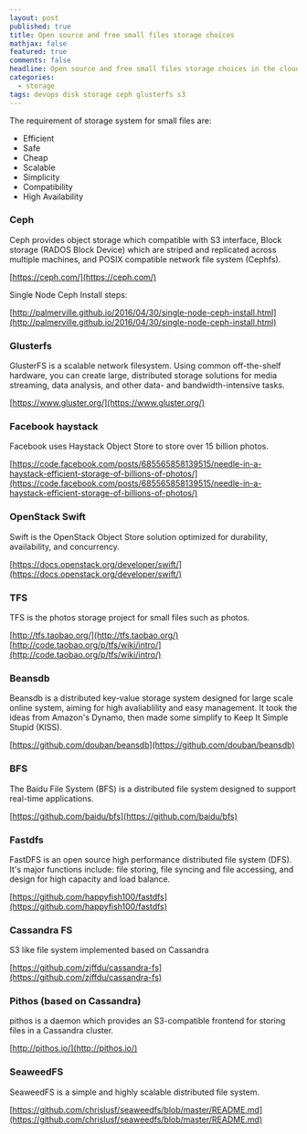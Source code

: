 ```yaml
---
layout: post
published: true
title: Open source and free small files storage choices
mathjax: false
featured: true
comments: false
headline: Open source and free small files storage choices in the cloud data center
categories: 
  - storage
tags: devops disk storage ceph glusterfs s3
---
```



The requirement of storage system for small files are:

* Efficient
* Safe
* Cheap
* Scalable
* Simplicity
* Compatibility
* High Availability

### Ceph

Ceph provides object storage which compatible with S3 interface, Block storage (RADOS Block Device) which are striped and replicated across multiple machines, and POSIX compatible network file system (Cephfs).

[https://ceph.com/](https://ceph.com/)

Single Node Ceph Install steps:

[http://palmerville.github.io/2016/04/30/single-node-ceph-install.html](http://palmerville.github.io/2016/04/30/single-node-ceph-install.html)

### Glusterfs

GlusterFS is a scalable network filesystem. Using common off-the-shelf hardware, you can create large, distributed storage solutions for media streaming, data analysis, and other data- and bandwidth-intensive tasks.

[https://www.gluster.org/](https://www.gluster.org/)

### Facebook haystack

Facebook uses Haystack Object Store to store over 15 billion photos. 

[https://code.facebook.com/posts/685565858139515/needle-in-a-haystack-efficient-storage-of-billions-of-photos/](https://code.facebook.com/posts/685565858139515/needle-in-a-haystack-efficient-storage-of-billions-of-photos/)

### OpenStack Swift

Swift is the OpenStack Object Store solution optimized for durability, availability, and concurrency.

[https://docs.openstack.org/developer/swift/](https://docs.openstack.org/developer/swift/)

### TFS

TFS is the photos storage project for small files such as photos.

[http://tfs.taobao.org/](http://tfs.taobao.org/)
[http://code.taobao.org/p/tfs/wiki/intro/](http://code.taobao.org/p/tfs/wiki/intro/)

### Beansdb

Beansdb is a distributed key-value storage system designed for large scale online system, aiming for high avaliablility and easy management. It took the ideas from Amazon's Dynamo, then made some simplify to Keep It Simple Stupid (KISS).

[https://github.com/douban/beansdb](https://github.com/douban/beansdb)

### BFS

The Baidu File System (BFS) is a distributed file system designed to support real-time applications.

[https://github.com/baidu/bfs](https://github.com/baidu/bfs)

### Fastdfs

FastDFS is an open source high performance distributed file system (DFS). It's major functions include: file storing, file syncing and file accessing, and design for high capacity and load balance.

[https://github.com/happyfish100/fastdfs](https://github.com/happyfish100/fastdfs)

### Cassandra FS

S3 like file system implemented based on Cassandra

[https://github.com/zjffdu/cassandra-fs](https://github.com/zjffdu/cassandra-fs)

### Pithos (based on Cassandra)

pithos is a daemon which provides an S3-compatible frontend for storing files in a Cassandra cluster.

[http://pithos.io/](http://pithos.io/)

### SeaweedFS

SeaweedFS is a simple and highly scalable distributed file system.

[https://github.com/chrislusf/seaweedfs/blob/master/README.md](https://github.com/chrislusf/seaweedfs/blob/master/README.md)
